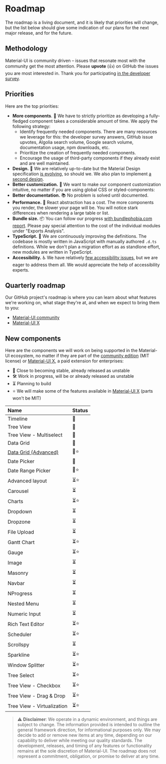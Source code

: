 # Roadmap

<p class="description">The roadmap is a living document, and it is likely that priorities will change, but the list below should give some indication of our plans for the next major release, and for the future.</p>

## Methodology

Material-UI is community driven – issues that resonate most with the community get the most attention.
Please **upvote** (👍) on GitHub the issues you are most interested in.
Thank you for participating [in the developer survey](https://material-ui.com/blog/2020-developer-survey-results/).

## Priorities

Here are the top priorities:

- **More components**. 🧰 We have to strictly prioritize as developing a fully-fledged component takes a considerable amount of time.
  We apply the following strategy:
  - Identify frequently needed components. There are many resources we leverage for this: the developer survey answers, GitHub issue upvotes, Algolia search volume, Google search volume, documentation usage, npm downloads, etc.
  - Prioritize the creation of frequently needed components.
  - Encourage the usage of third-party components if they already exist and are well maintained.
- **Design.** 🎀 We are relatively up-to-date but the Material Design specification [is evolving](https://material.io/whats-new/), so should we. We also plan to implement [a second design](https://github.com/mui-org/material-ui/issues/22485).
- **Better customization.** 💅 We want to make our component customization intuitive, no matter if you are using global CSS or styled-components:
- **Better documentation.** 📚 No problem is solved until documented.
- **Performance.** 🚀 React abstraction has a cost. The more components you render, the slower your page will be. You will notice stark differences when rendering a large table or list.
- **Bundle size.** 📦 You can follow our progress [with bundlephobia.com report](https://bundlephobia.com/result?p=@material-ui/core). Please pay special attention to the cost of the individual modules under "Exports Analysis".
- **TypeScript.** 📏 We are continuously improving the definitions. The codebase is mostly written in JavaScript with manually authored `.d.ts` definitions. While we don't plan a migration effort as as standlone effort, new modules are written in TypeScript.
- **Accessibility.** ♿️ We have relatively [few accessibility issues](https://darekkay.com/blog/accessible-ui-frameworks/), but we are eager to address them all. We would appreciate the help of accessibility experts.

## Quarterly roadmap

Our GitHub project's roadmap is where you can learn about what features we're working on, what stage they're at, and when we expect to bring them to you:

- [Material-UI community](https://github.com/mui-org/material-ui/projects/25)
- [Material-UI X](https://github.com/mui-org/material-ui-x/projects/1)

## New components

Here are the components we will work on being supported in the Material-UI ecosystem, no matter if they are part of the [community edition](https://github.com/mui-org/material-ui) (MIT license) or [Material-UI X](https://github.com/mui-org/material-ui-x), a paid extension for enterprises:

- 🧪 Close to becoming stable, already released as unstable
- 🛠 Work in progress, will be or already released as unstable
- ⏳ Planning to build
- ⭐️ We will make some of the features available in [Material-UI X](https://github.com/mui-org/material-ui-x) (parts won't be MIT)

| Name                                                                              | Status |
| :-------------------------------------------------------------------------------- | ------ |
| Timeline                                                                          | 🧪     |
| Tree View                                                                         | 🧪     |
| Tree View - Multiselect                                                           | 🧪     |
| Data Grid                                                                         | 🧪     |
| [Data Grid (Advanced)](/components/data-grid/getting-started/#feature-comparison) | 🧪⭐   |
| Date Picker                                                                       | 🧪     |
| Date Range Picker                                                                 | 🧪⭐   |
| Advanced layout                                                                   | ⏳⭐️  |
| Carousel                                                                          | ⏳     |
| Charts                                                                            | ⏳⭐️  |
| Dropdown                                                                          | ⏳     |
| Dropzone                                                                          | ⏳     |
| File Upload                                                                       | ⏳     |
| Gantt Chart                                                                       | ⏳⭐️  |
| Gauge                                                                             | ⏳⭐️  |
| Image                                                                             | ⏳     |
| Masonry                                                                           | ⏳     |
| Navbar                                                                            | ⏳     |
| NProgress                                                                         | ⏳     |
| Nested Menu                                                                       | ⏳     |
| Numeric Input                                                                     | ⏳     |
| Rich Text Editor                                                                  | ⏳⭐️  |
| Scheduler                                                                         | ⏳⭐️  |
| Scrollspy                                                                         | ⏳     |
| Sparkline                                                                         | ⏳⭐️  |
| Window Splitter                                                                   | ⏳⭐️  |
| Tree Select                                                                       | ⏳⭐️  |
| Tree View - Checkbox                                                              | ⏳⭐️  |
| Tree View - Drag & Drop                                                           | ⏳⭐️  |
| Tree View - Virtualization                                                        | ⏳⭐️  |

> ⚠️ **Disclaimer**: We operate in a dynamic environment, and things are subject to change. The information provided is intended to outline the general framework direction, for informational purposes only. We may decide to add or remove new items at any time, depending on our capability to deliver while meeting our quality standards. The development, releases, and timing of any features or functionality remains at the sole discretion of Material-UI. The roadmap does not represent a commitment, obligation, or promise to deliver at any time.
